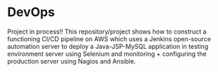 # DevOps
Project in process!!
This repository/project shows how to construct a functioning CI/CD pipeline on AWS which uses a Jenkins open-source automation server to deploy a Java-JSP-MySQL application in testing environment server using Selenium and monitoring + configuring the production server using Nagios and Ansible.
